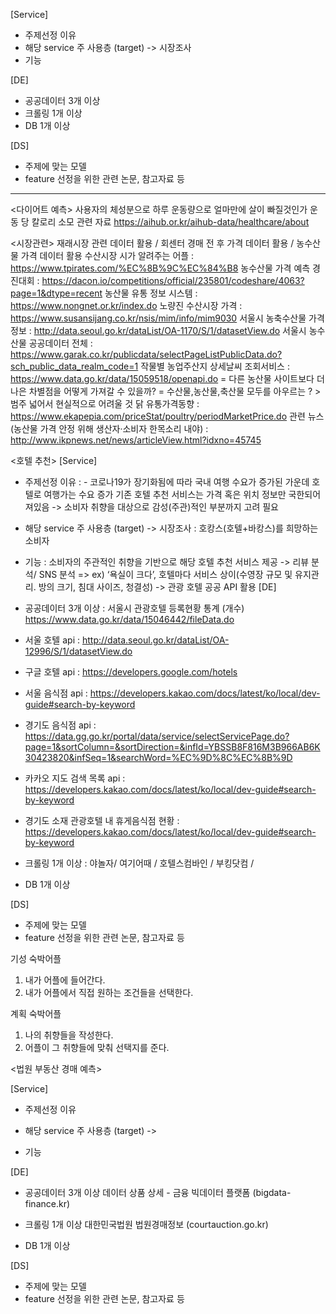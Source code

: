 [Service]
- 주제선정 이유
- 해당 service 주 사용층 (target) -> 시장조사
- 기능

[DE]
- 공공데이터 3개 이상
- 크롤링 1개 이상
- DB 1개 이상

[DS]
- 주제에 맞는 모델
- feature 선정을 위한 관련 논문, 참고자료 등


---


<다이어트 예측>
사용자의 체성분으로 하루 운동량으로 얼마만에 살이 빠질것인가
운동 당 칼로리 소모 관련 자료
https://aihub.or.kr/aihub-data/healthcare/about 

<시장관련>
재래시장 관련 데이터 활용 / 회센터 경매 전 후 가격 데이터 활용 / 농수산물 가격 데이터 활용
수산시장 시가 알려주는 어플 : https://www.tpirates.com/%EC%8B%9C%EC%84%B8 
농수산물 가격 예측 경진대회 : https://dacon.io/competitions/official/235801/codeshare/4063?page=1&dtype=recent
농산물 유통 정보 시스템 : https://www.nongnet.or.kr/index.do 
노량진 수산시장 가격 : https://www.susansijang.co.kr/nsis/mim/info/mim9030 
서울시 농축수산물 가격정보 : http://data.seoul.go.kr/dataList/OA-1170/S/1/datasetView.do 
서울시 농수산물 공공데이터 전체 : https://www.garak.co.kr/publicdata/selectPageListPublicData.do?sch_public_data_realm_code=1 
작물별 농업주산지 상세날씨 조회서비스 : https://www.data.go.kr/data/15059518/openapi.do 
= 다른 농산물 사이트보다 더 나은 차별점을 어떻게 가져갈 수 있을까?
= 수산물,농산물,축산물 모두를 아우르는 ? > 범주 넓어서 현실적으로 어려울 것
닭 유통가격동향 : https://www.ekapepia.com/priceStat/poultry/periodMarketPrice.do 
관련 뉴스 (농산물 가격 안정 위해 생산자·소비자 한목소리 내야) : http://www.ikpnews.net/news/articleView.html?idxno=45745 

<호텔 추천>
[Service]
- 주제선정 이유
	: - 코로나19가 장기화됨에 따라 국내 여행 수요가 증가된 가운데 호텔로 여행가는 수요 증가
기존 호텔 추천 서비스는 가격 혹은 위치 정보만 국한되어져있음
-> 소비자 취향을 대상으로 감성(주관)적인  부분까지 고려 필요

- 해당 service 주 사용층 (target) -> 시장조사
	: 호캉스(호텔+바캉스)를 희망하는 소비자
- 기능
	: 소비자의 주관적인 취향을 기반으로 해당 호텔 추천 서비스 제공
		-> 리뷰 분석/ SNS 분석 => ex) ‘욕실이 크다’, 호텔마다 서비스 상이(수영장 규모 및 유지관리. 방의 크기, 침대 사이즈, 청결성)
		-> 관광 호텔 공공 API 활용
[DE]
- 공공데이터 3개 이상
: 서울시 관광호텔 등록현황 통계 (개수) https://www.data.go.kr/data/15046442/fileData.do
- 서울 호텔 api : http://data.seoul.go.kr/dataList/OA-12996/S/1/datasetView.do 
- 구글 호텔 api : https://developers.google.com/hotels 
- 서울 음식점 api : https://developers.kakao.com/docs/latest/ko/local/dev-guide#search-by-keyword
- 경기도 음식점 api : https://data.gg.go.kr/portal/data/service/selectServicePage.do?page=1&sortColumn=&sortDirection=&infId=YBSSB8F816M3B966AB6K30423820&infSeq=1&searchWord=%EC%9D%8C%EC%8B%9D
- 카카오 지도 검색 목록 api : https://developers.kakao.com/docs/latest/ko/local/dev-guide#search-by-keyword
- 경기도 소재 관광호텔 내 휴게음식점 현황 : https://developers.kakao.com/docs/latest/ko/local/dev-guide#search-by-keyword 

- 크롤링 1개 이상
: 야놀자/ 여기어때 / 호텔스컴바인 / 부킹닷컴 / 
- DB 1개 이상

[DS]
- 주제에 맞는 모델
- feature 선정을 위한 관련 논문, 참고자료 등

기성 숙박어플
1. 내가 어플에 들어간다.
2. 내가 어플에서 직접 원하는 조건들을 선택한다.

계획 숙박어플
1. 나의 취향들을 작성한다.
2. 어플이 그 취향들에 맞춰 선택지를 준다.



<법원 부동산 경매 예측>

[Service]
- 주제선정 이유
	
- 해당 service 주 사용층 (target) -> 
	
- 기능

[DE]
- 공공데이터 3개 이상
	데이터 상품 상세 - 금융 빅데이터 플랫폼 (bigdata-finance.kr)

- 크롤링 1개 이상
	대한민국법원 법원경매정보 (courtauction.go.kr)
- DB 1개 이상

[DS]
- 주제에 맞는 모델
- feature 선정을 위한 관련 논문, 참고자료 등


